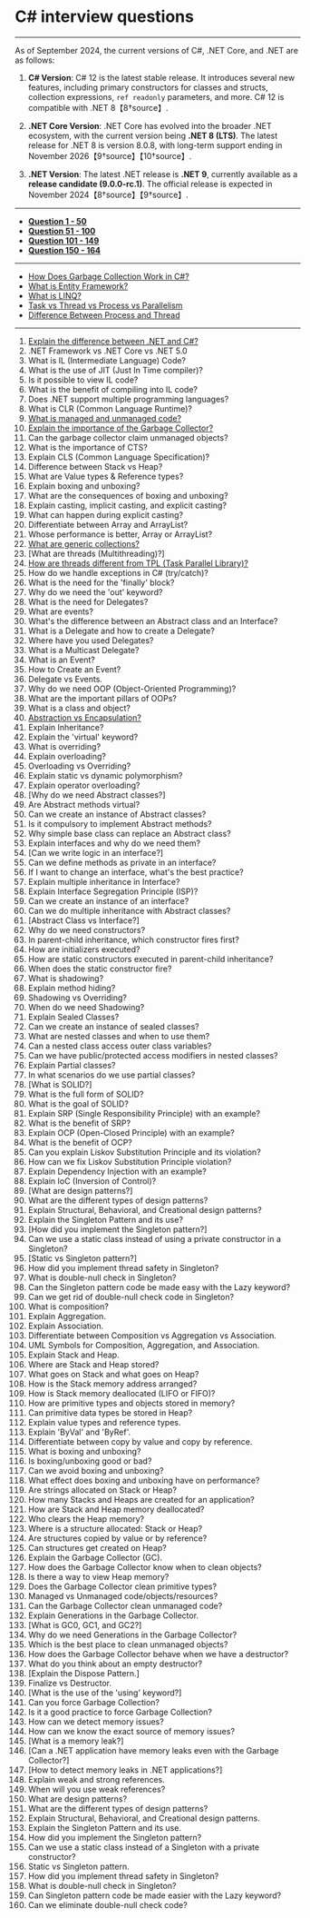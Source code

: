 # C# interview questions
---
As of September 2024, the current versions of C#, .NET Core, and .NET are as follows:

1. **C# Version**: C# 12 is the latest stable release. It introduces several new features, including primary constructors for classes and structs, collection expressions, `ref readonly` parameters, and more. C# 12 is compatible with .NET 8【8†source】.

2. **.NET Core Version**: .NET Core has evolved into the broader .NET ecosystem, with the current version being **.NET 8 (LTS)**. The latest release for .NET 8 is version 8.0.8, with long-term support ending in November 2026【9†source】【10†source】.

3. **.NET Version**: The latest .NET release is **.NET 9**, currently available as a **release candidate (9.0.0-rc.1)**. The official release is expected in November 2024【8†source】【9†source】.

---

- **[Question 1 - 50](https://github.com/uwspstar/20-Day-Challenge-List/blob/main/C%23/1-50%20Interview%20Questions.md)**
- **[Question 51 - 100](https://github.com/uwspstar/20-Day-Challenge-List/blob/main/C%23/51-100%20Interview%20Questions.md)**
- **[Question 101 - 149](https://github.com/uwspstar/20-Day-Challenge-List/blob/main/C%23/101-149%20Interview%20Questions.md)**
- **[Question 150 - 164](https://github.com/uwspstar/20-Day-Challenge-List/blob/main/C%23/150-164%20Interview%20Questions.md)**

----

- [How Does Garbage Collection Work in C#?](https://github.com/uwspstar/20-Day-Challenge-List/blob/main/C%23/How%20Does%20Garbage%20Collection%20Work%20in%20C%23.md)
- [What is Entity Framework?](https://github.com/uwspstar/20-Day-Challenge-List/blob/main/C%23/Entity%20Framework.md)
- [What is LINQ?](https://github.com/uwspstar/20-Day-Challenge-List/blob/main/C%23/LINQ.md)
- [Task vs Thread vs Process vs Parallelism](https://github.com/uwspstar/20-Day-Challenge-List/blob/main/C%23/Task%2C%20Thread%2C%20Process%2C%20and%20Parallelis.md)
- [Difference Between Process and Thread](https://github.com/uwspstar/20-Day-Challenge-List/blob/main/C%23/Difference%20Between%20Process%20and%20Thread.md)


----
1. [Explain the difference between .NET and C#?]()
2. .NET Framework vs .NET Core vs .NET 5.0
3. What is IL (Intermediate Language) Code?
4. What is the use of JIT (Just In Time compiler)?
5. Is it possible to view IL code?
6. What is the benefit of compiling into IL code?
7. Does .NET support multiple programming languages?
8. What is CLR (Common Language Runtime)?
9. [What is managed and unmanaged code?]()
10. [Explain the importance of the Garbage Collector?]()
11. Can the garbage collector claim unmanaged objects?
12. What is the importance of CTS?
13. Explain CLS (Common Language Specification)?
14. Difference between Stack vs Heap?
15. What are Value types & Reference types?
16. Explain boxing and unboxing?
17. What are the consequences of boxing and unboxing?
18. Explain casting, implicit casting, and explicit casting?
19. What can happen during explicit casting?
20. Differentiate between Array and ArrayList?
21. Whose performance is better, Array or ArrayList?
22. [What are generic collections?]()
23. [What are threads (Multithreading)?]
24. [How are threads different from TPL (Task Parallel Library)?]()
25. How do we handle exceptions in C# (try/catch)?
26. What is the need for the 'finally' block?
27. Why do we need the 'out' keyword?
28. What is the need for Delegates?
29. What are events?
30. What's the difference between an Abstract class and an Interface?
31. What is a Delegate and how to create a Delegate?
32. Where have you used Delegates?
33. What is a Multicast Delegate?
34. What is an Event?
35. How to Create an Event?
36. Delegate vs Events.
37. Why do we need OOP (Object-Oriented Programming)?
38. What are the important pillars of OOPs?
39. What is a class and object?
40. [Abstraction vs Encapsulation?]()
41. Explain Inheritance?
42. Explain the 'virtual' keyword?
43. What is overriding?
44. Explain overloading?
45. Overloading vs Overriding?
46. Explain static vs dynamic polymorphism?
47. Explain operator overloading?
48. [Why do we need Abstract classes?]
49. Are Abstract methods virtual?
50. Can we create an instance of Abstract classes?
51. Is it compulsory to implement Abstract methods?
52. Why simple base class can replace an Abstract class?
53. Explain interfaces and why do we need them?
54. [Can we write logic in an interface?]
55. Can we define methods as private in an interface?
56. If I want to change an interface, what's the best practice?
57. Explain multiple inheritance in Interface?
58. Explain Interface Segregation Principle (ISP)?
59. Can we create an instance of an interface?
60. Can we do multiple inheritance with Abstract classes?
61. [Abstract Class vs Interface?]
62. Why do we need constructors?
63. In parent-child inheritance, which constructor fires first?
64. How are initializers executed?
65. How are static constructors executed in parent-child inheritance?
66. When does the static constructor fire?
67. What is shadowing?
68. Explain method hiding?
69. Shadowing vs Overriding?
70. When do we need Shadowing?
71. Explain Sealed Classes?
72. Can we create an instance of sealed classes?
73. What are nested classes and when to use them?
74. Can a nested class access outer class variables?
75. Can we have public/protected access modifiers in nested classes?
76. Explain Partial classes?
77. In what scenarios do we use partial classes?
78. [What is SOLID?]
79. What is the full form of SOLID?
80. What is the goal of SOLID?
81. Explain SRP (Single Responsibility Principle) with an example?
82. What is the benefit of SRP?
83. Explain OCP (Open-Closed Principle) with an example?
84. What is the benefit of OCP?
85. Can you explain Liskov Substitution Principle and its violation?
86. How can we fix Liskov Substitution Principle violation?
87. Explain Dependency Injection with an example?
88. Explain IoC (Inversion of Control)?
89. [What are design patterns?]
90. What are the different types of design patterns?
91. Explain Structural, Behavioral, and Creational design patterns?
92. Explain the Singleton Pattern and its use?
93. [How did you implement the Singleton pattern?]
94. Can we use a static class instead of using a private constructor in a Singleton?
95. [Static vs Singleton pattern?]
96. How did you implement thread safety in Singleton?
97. What is double-null check in Singleton?
98. Can the Singleton pattern code be made easy with the Lazy keyword?
99. Can we get rid of double-null check code in Singleton?
100. What is composition?
101. Explain Aggregation.
102. Explain Association.
103. Differentiate between Composition vs Aggregation vs Association.
104. UML Symbols for Composition, Aggregation, and Association.
105. Explain Stack and Heap.
106. Where are Stack and Heap stored?
107. What goes on Stack and what goes on Heap?
108. How is the Stack memory address arranged?
109. How is Stack memory deallocated (LIFO or FIFO)?
110. How are primitive types and objects stored in memory?
111. Can primitive data types be stored in Heap?
112. Explain value types and reference types.
113. Explain 'ByVal' and 'ByRef'.
114. Differentiate between copy by value and copy by reference.
115. What is boxing and unboxing?
116. Is boxing/unboxing good or bad?
117. Can we avoid boxing and unboxing?
118. What effect does boxing and unboxing have on performance?
119. Are strings allocated on Stack or Heap?
120. How many Stacks and Heaps are created for an application?
121. How are Stack and Heap memory deallocated?
122. Who clears the Heap memory?
123. Where is a structure allocated: Stack or Heap?
124. Are structures copied by value or by reference?
125. Can structures get created on Heap?
126. Explain the Garbage Collector (GC).
127. How does the Garbage Collector know when to clean objects?
128. Is there a way to view Heap memory?
129. Does the Garbage Collector clean primitive types?
130. Managed vs Unmanaged code/objects/resources?
131. Can the Garbage Collector clean unmanaged code?
132. Explain Generations in the Garbage Collector.
133. [What is GC0, GC1, and GC2?]
134. Why do we need Generations in the Garbage Collector?
135. Which is the best place to clean unmanaged objects?
136. How does the Garbage Collector behave when we have a destructor?
137. What do you think about an empty destructor?
138. [Explain the Dispose Pattern.]
139. Finalize vs Destructor.
140. [What is the use of the 'using' keyword?]
141. Can you force Garbage Collection?
142. Is it a good practice to force Garbage Collection?
143. How can we detect memory issues?
144. How can we know the exact source of memory issues?
145. [What is a memory leak?]
146. [Can a .NET application have memory leaks even with the Garbage Collector?]
147. [How to detect memory leaks in .NET applications?]
148. Explain weak and strong references.
149. When will you use weak references?
150. What are design patterns?
151. What are the different types of design patterns?
152. Explain Structural, Behavioral, and Creational design patterns.
153. Explain the Singleton Pattern and its use.
154. How did you implement the Singleton pattern?
155. Can we use a static class instead of a Singleton with a private constructor?
156. Static vs Singleton pattern.
157. How did you implement thread safety in Singleton?
158. What is double-null check in Singleton?
159. Can Singleton pattern code be made easier with the Lazy keyword?
160. Can we eliminate double-null check code?

